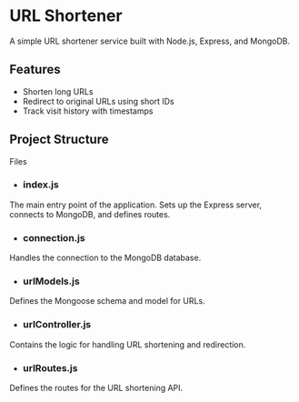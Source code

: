 # URL Shortener

A simple URL shortener service built with Node.js, Express, and MongoDB.

## Features

- Shorten long URLs
- Redirect to original URLs using short IDs
- Track visit history with timestamps

## Project Structure
Files
- ### index.js
The main entry point of the application. Sets up the Express server, connects to MongoDB, and defines routes.

- ### connection.js
Handles the connection to the MongoDB database.

- ### urlModels.js
Defines the Mongoose schema and model for URLs.

- ### urlController.js
Contains the logic for handling URL shortening and redirection.

- ### urlRoutes.js
Defines the routes for the URL shortening API.

